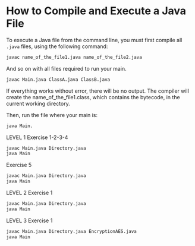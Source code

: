 # How to Compile and Execute a Java File

To execute a Java file from the command line, you must first compile all `.java` files, using the following command:

```bash
javac name_of_the_file1.java name_of_the_file2.java
```

And so on with all files required to run your main.

```bash
javac Main.java ClassA.java ClassB.java
```

If everything works without error, there will be no output.
The compiler will create the name_of_the_file1.class,
which contains the bytecode, in the current working directory.

Then, run the file where your main is:
```bash
java Main.
```

LEVEL 1
Exercise 1-2-3-4
```bash
javac Main.java Directory.java
java Main
```

Exercise 5
```bash
javac Main.java Directory.java
java Main
```

LEVEL 2
Exercise 1
```bash
javac Main.java Directory.java
java Main
```

LEVEL 3
Exercise 1
```bash
javac Main.java Directory.java EncryptionAES.java
java Main
```